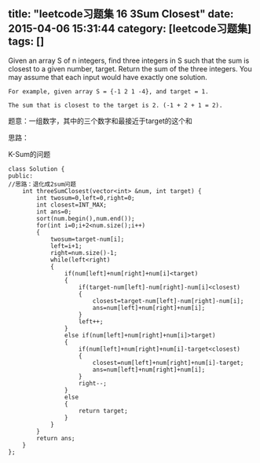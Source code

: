 title: "leetcode习题集 16 3Sum Closest"
date: 2015-04-06 15:31:44
category: [leetcode习题集]
tags: []
---

Given an array S of n integers, find three integers in S such that the sum is closest to a given number, target. Return the sum of the three integers. You may assume that each input would have exactly one solution.

    For example, given array S = {-1 2 1 -4}, and target = 1.

    The sum that is closest to the target is 2. (-1 + 2 + 1 = 2).


题意：一组数字，其中的三个数字和最接近于target的这个和

思路：

K-Sum的问题

```
class Solution {
public:
//思路：退化成2sum问题
    int threeSumClosest(vector<int> &num, int target) {
        int twosum=0,left=0,right=0;
        int closest=INT_MAX;
        int ans=0;
        sort(num.begin(),num.end());
        for(int i=0;i+2<num.size();i++)
        {
            twosum=target-num[i];
            left=i+1;
            right=num.size()-1;
            while(left<right)
            {
                if(num[left]+num[right]+num[i]<target)
                {
                    if(target-num[left]-num[right]-num[i]<closest)
                    {
                        closest=target-num[left]-num[right]-num[i];
                        ans=num[left]+num[right]+num[i];              
                    }
                    left++;
                }
                else if(num[left]+num[right]+num[i]>target)
                {
                    if(num[left]+num[right]+num[i]-target<closest)
                    {
                        closest=num[left]+num[right]+num[i]-target;
                        ans=num[left]+num[right]+num[i];    
                    }
                    right--;
                }
                else
                {
                    return target;
                }
            }
        }
        return ans;
    }
};
```
